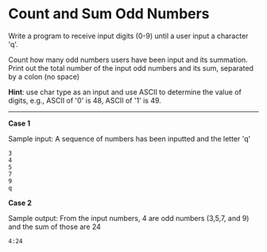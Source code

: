 # Count and Sum Odd Numbers

Write a program to receive input digits (0-9) until a user input a character 'q'.  

Count how many odd numbers users have been input and its summation. Print out the total number of the input odd numbers and its sum, separated by a colon (no space) 

**Hint**: use char type as an input and use ASCII to determine the value of digits, e.g., ASCII of '0' is 48, ASCII of '1' is 49.

<hr>

**Case 1**

Sample input: A sequence of numbers has been inputted and the letter 'q'
```
3
4
5
7
9
q
```

**Case 2**

Sample output: From the input numbers, 4 are odd numbers (3,5,7, and 9) and the sum of those are 24
```
4:24
```
